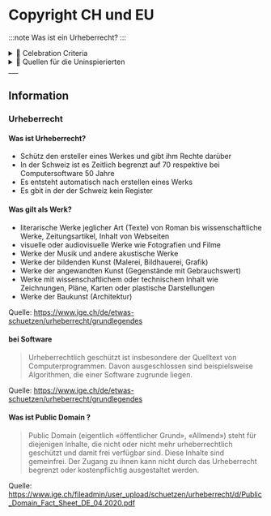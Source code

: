 # Copyright CH und EU
:::note
Was ist ein Urheberrecht?
:::

<details>
  <summary> 🎉 Celebration Criteria</summary>

**Wählt Software für die Einhaltung von Datenschutz und Datensicherheit aufgrund der Lizenzmodelle aus.**

Kennt verschiedene Lizenzmodelle (z.B. für Software, Texte, Bilder).

</details>

<details>
  <summary> 🤫 Quellen für die Uninspierierten</summary>

- [**IGE:** Urheberrecht – was ist das?](https://www.ige.ch/de/etwas-schuetzen/urheberrecht/grundlegendes)

- [**IGE:** Wie darf ich eine Fotografie nutzen?](https://www.ige.ch/de/etwas-schuetzen/urheberrecht/ein-werk-nutzen/fotografienschutz)

- [**Creative Commons:** Was ist Creative Commons?](http://www.creativecommons.ch/wie-funktionierts/)

</details>
___

## Information

### Urheberrecht
#### Was ist Urheberrecht?

- Schütz den ersteller eines Werkes und gibt ihm Rechte darüber
- In der Schweiz ist es Zeitlich begrenzt auf 70 respektive bei Computersoftware 50 Jahre
- Es entsteht automatisch nach erstellen eines Werks
- Es gbit in der der Schweiz kein Register

#### Was gilt als Werk?

- literarische Werke jeglicher Art (Texte) von Roman bis wissenschaftliche Werke, Zeitungsartikel, Inhalt von Webseiten
- visuelle oder audiovisuelle Werke wie Fotografien und Filme
- Werke der Musik und andere akustische Werke
- Werke der bildenden Kunst (Malerei, Bildhauerei, Grafik)
- Werke der angewandten Kunst (Gegenstände mit Gebrauchswert)
- Werke mit wissenschaftlichem oder technischem Inhalt wie Zeichnungen, Pläne, Karten oder plastische Darstellungen
- Werke der Baukunst (Architektur)
 
 Quelle: https://www.ige.ch/de/etwas-schuetzen/urheberrecht/grundlegendes

#### bei Software 

> Urheberrechtlich geschützt ist insbesondere der Quelltext von Computerprogrammen. Davon ausgeschlossen sind beispielsweise Algorithmen, die einer Software zugrunde liegen.

Quelle: https://www.ige.ch/de/etwas-schuetzen/urheberrecht/grundlegendes

####  Was ist Public Domain ?
> Public Domain (eigentlich «öffentlicher Grund», «Allmend») steht für diejenigen Inhalte, die nicht oder nicht mehr urheberrechtlich geschützt und damit frei verfügbar sind. Diese Inhalte sind gemeinfrei.
> Der Zugang zu ihnen kann nicht durch das Urheberrecht begrenzt oder kostenpflichtig ausgestaltet werden.

Quelle: https://www.ige.ch/fileadmin/user_upload/schuetzen/urheberrecht/d/Public_Domain_Fact_Sheet_DE_04.2020.pdf





